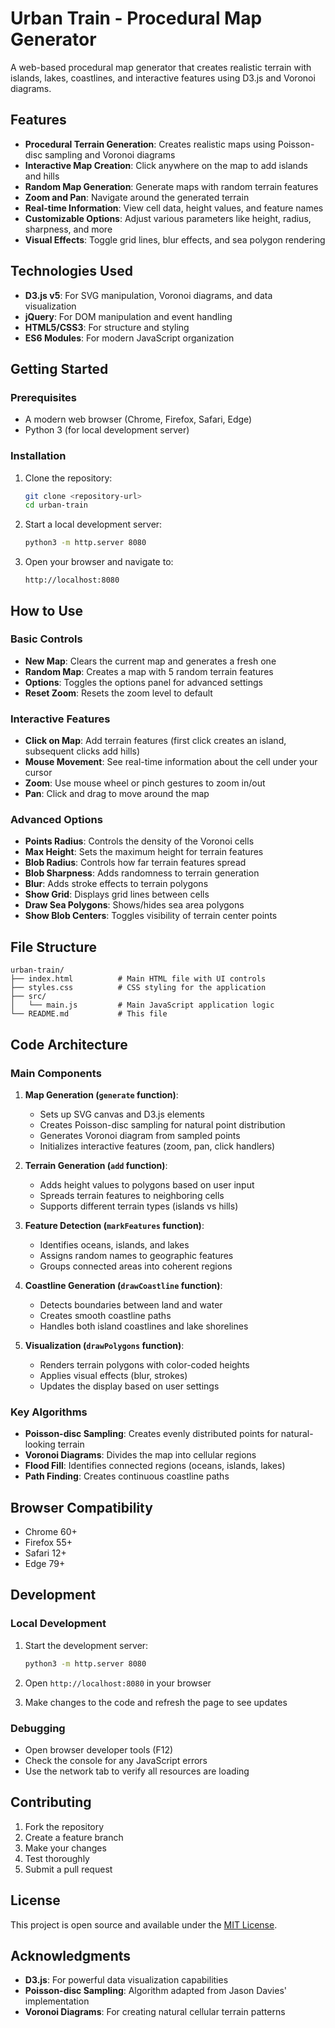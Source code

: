 # Urban Train - Procedural Map Generator

A web-based procedural map generator that creates realistic terrain with islands, lakes, coastlines, and interactive features using D3.js and Voronoi diagrams.

## Features

- **Procedural Terrain Generation**: Creates realistic maps using Poisson-disc sampling and Voronoi diagrams
- **Interactive Map Creation**: Click anywhere on the map to add islands and hills
- **Random Map Generation**: Generate maps with random terrain features
- **Zoom and Pan**: Navigate around the generated terrain
- **Real-time Information**: View cell data, height values, and feature names
- **Customizable Options**: Adjust various parameters like height, radius, sharpness, and more
- **Visual Effects**: Toggle grid lines, blur effects, and sea polygon rendering

## Technologies Used

- **D3.js v5**: For SVG manipulation, Voronoi diagrams, and data visualization
- **jQuery**: For DOM manipulation and event handling
- **HTML5/CSS3**: For structure and styling
- **ES6 Modules**: For modern JavaScript organization

## Getting Started

### Prerequisites

- A modern web browser (Chrome, Firefox, Safari, Edge)
- Python 3 (for local development server)

### Installation

1. Clone the repository:
   ```bash
   git clone <repository-url>
   cd urban-train
   ```

2. Start a local development server:
   ```bash
   python3 -m http.server 8080
   ```

3. Open your browser and navigate to:
   ```
   http://localhost:8080
   ```

## How to Use

### Basic Controls

- **New Map**: Clears the current map and generates a fresh one
- **Random Map**: Creates a map with 5 random terrain features
- **Options**: Toggles the options panel for advanced settings
- **Reset Zoom**: Resets the zoom level to default

### Interactive Features

- **Click on Map**: Add terrain features (first click creates an island, subsequent clicks add hills)
- **Mouse Movement**: See real-time information about the cell under your cursor
- **Zoom**: Use mouse wheel or pinch gestures to zoom in/out
- **Pan**: Click and drag to move around the map

### Advanced Options

- **Points Radius**: Controls the density of the Voronoi cells
- **Max Height**: Sets the maximum height for terrain features
- **Blob Radius**: Controls how far terrain features spread
- **Blob Sharpness**: Adds randomness to terrain generation
- **Blur**: Adds stroke effects to terrain polygons
- **Show Grid**: Displays grid lines between cells
- **Draw Sea Polygons**: Shows/hides sea area polygons
- **Show Blob Centers**: Toggles visibility of terrain center points

## File Structure

```
urban-train/
├── index.html          # Main HTML file with UI controls
├── styles.css          # CSS styling for the application
├── src/
│   └── main.js         # Main JavaScript application logic
└── README.md           # This file
```

## Code Architecture

### Main Components

1. **Map Generation (`generate` function)**:
   - Sets up SVG canvas and D3.js elements
   - Creates Poisson-disc sampling for natural point distribution
   - Generates Voronoi diagram from sampled points
   - Initializes interactive features (zoom, pan, click handlers)

2. **Terrain Generation (`add` function)**:
   - Adds height values to polygons based on user input
   - Spreads terrain features to neighboring cells
   - Supports different terrain types (islands vs hills)

3. **Feature Detection (`markFeatures` function)**:
   - Identifies oceans, islands, and lakes
   - Assigns random names to geographic features
   - Groups connected areas into coherent regions

4. **Coastline Generation (`drawCoastline` function)**:
   - Detects boundaries between land and water
   - Creates smooth coastline paths
   - Handles both island coastlines and lake shorelines

5. **Visualization (`drawPolygons` function)**:
   - Renders terrain polygons with color-coded heights
   - Applies visual effects (blur, strokes)
   - Updates the display based on user settings

### Key Algorithms

- **Poisson-disc Sampling**: Creates evenly distributed points for natural-looking terrain
- **Voronoi Diagrams**: Divides the map into cellular regions
- **Flood Fill**: Identifies connected regions (oceans, islands, lakes)
- **Path Finding**: Creates continuous coastline paths

## Browser Compatibility

- Chrome 60+
- Firefox 55+
- Safari 12+
- Edge 79+

## Development

### Local Development

1. Start the development server:
   ```bash
   python3 -m http.server 8080
   ```

2. Open `http://localhost:8080` in your browser

3. Make changes to the code and refresh the page to see updates

### Debugging

- Open browser developer tools (F12)
- Check the console for any JavaScript errors
- Use the network tab to verify all resources are loading

## Contributing

1. Fork the repository
2. Create a feature branch
3. Make your changes
4. Test thoroughly
5. Submit a pull request

## License

This project is open source and available under the [MIT License](LICENSE).

## Acknowledgments

- **D3.js**: For powerful data visualization capabilities
- **Poisson-disc Sampling**: Algorithm adapted from Jason Davies' implementation
- **Voronoi Diagrams**: For creating natural cellular terrain patterns

